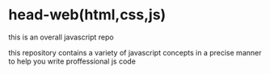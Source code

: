 # head-web(html,css,js)
this is an overall javascript repo

this repository contains a variety of javascript concepts in a precise manner to help you write proffessional js code 
